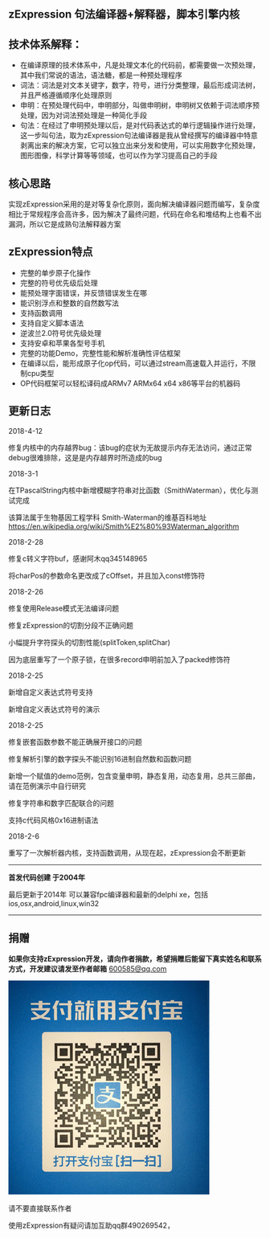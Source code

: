 ## zExpression 句法编译器+解释器，脚本引擎内核


## 技术体系解释：
- 在编译原理的技术体系中，凡是处理文本化的代码前，都需要做一次预处理，其中我们常说的语法，语法糖，都是一种预处理程序
- 词法：词法是对文本关键字，数字，符号，进行分类整理，最后形成词法树，并且严格遵循顺序化处理原则
- 申明：在预处理代码中，申明部分，叫做申明树，申明树又依赖于词法顺序预处理，因为对词法预处理是一种简化手段
- 句法：在经过了申明预处理以后，是对代码表达式的单行逻辑操作进行处理，这一步叫句法，取为zExpression句法编译器是我从曾经撰写的编译器中特意剥离出来的解决方案，它可以独立出来分发和使用，可以实用数字化预处理，图形图像，科学计算等等领域，也可以作为学习提高自己的手段



## 核心思路
实现zExpression采用的是对等复杂化原则，面向解决编译器问题而编写，复杂度相比于常规程序会高许多，因为解决了最终问题，代码在命名和堆结构上也看不出漏洞，所以它是成熟句法解释器方案

## zExpression特点
- 完整的单步原子化操作
- 完整的符号优先级后处理
- 能预处理字面错误，并反馈错误发生在哪
- 能识别浮点和整数的自然数写法
- 支持函数调用
- 支持自定义脚本语法
- 逆波兰2.0符号优先级处理
- 支持安卓和苹果各型号手机
- 完整的功能Demo，完整性能和解析准确性评估框架
- 在编译以后，能形成原子化op代码，可以通过stream高速载入并运行，不限制cpu类型
- OP代码框架可以轻松译码成ARMv7 ARMx64 x64 x86等平台的机器码


## 更新日志

2018-4-12

修复内核中的内存越界bug：该bug的症状为无故提示内存无法访问，通过正常debug很难排除，这是是内存越界时所造成的bug


2018-3-1

在TPascalString内核中新增模糊字符串对比函数（SmithWaterman），优化与测试完成

该算法属于生物基因工程学科 Smith-Waterman的维基百科地址 https://en.wikipedia.org/wiki/Smith%E2%80%93Waterman_algorithm

2018-2-28

修复c转义字符buf，感谢阿木qq345148965

将charPos的参数命名更改成了cOffset，并且加入const修饰符


2018-2-26

修复使用Release模式无法编译问题

修复zExpression的切割分段不正确问题

小幅提升字符探头的切割性能(splitToken,splitChar)

因为底层重写了一个原子锁，在很多record申明前加入了packed修饰符


2018-2-25

新增自定义表达式符号支持

新增自定义表达式符号的演示


2018-2-25

修复嵌套函数参数不能正确展开接口的问题

修复解析引擎的数字探头不能识别16进制自然数和函数问题

新增一个赋值的demo范例，包含变量申明，静态复用，动态复用，总共三部曲，请在范例演示中自行研究

修复字符串和数字匹配联合的问题

支持c代码风格0x16进制语法


2018-2-6

重写了一次解析器内核，支持函数调用，从现在起，zExpression会不断更新


----------


**首发代码创建 于2004年** 

最后更新于2014年 可以兼容fpc编译器和最新的delphi xe，包括ios,osx,android,linux,win32


----------

## 捐赠


**如果你支持zExpression开发，请向作者捐款，希望捐赠后能留下真实姓名和联系方式，开发建议请发至作者邮箱** [600585@qq.com](mailto:600585@qq.com "600585@qq.com")

![](alipay.jpg)

请不要直接联系作者

使用zExpression有疑问请加互助qq群490269542，

